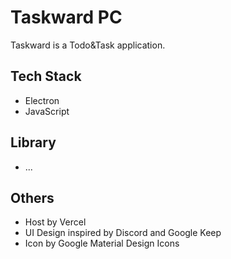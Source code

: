 # Taskward PC

Taskward is a Todo&Task application.

## Tech Stack

- Electron
- JavaScript

## Library

- ...

## Others

- Host by Vercel
- UI Design inspired by Discord and Google Keep
- Icon by Google Material Design Icons
